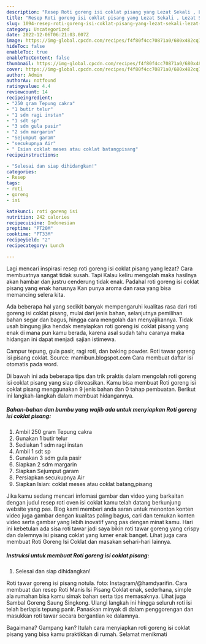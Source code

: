 ```yaml
---
description: "Resep Roti goreng isi coklat pisang yang Lezat Sekali , Lezat Sekali"
title: "Resep Roti goreng isi coklat pisang yang Lezat Sekali , Lezat Sekali"
slug: 1094-resep-roti-goreng-isi-coklat-pisang-yang-lezat-sekali-lezat-sekali
category: Uncategorized
date: 2022-12-06T06:21:03.007Z
image: https://img-global.cpcdn.com/recipes/f4f80f4cc70871a0/680x482cq70/roti-goreng-isi-coklat-pisang-foto-resep-utama.jpg
hideToc: false
enableToc: true
enableTocContent: false
thumbnail: https://img-global.cpcdn.com/recipes/f4f80f4cc70871a0/680x482cq70/roti-goreng-isi-coklat-pisang-foto-resep-utama.jpg
cover: https://img-global.cpcdn.com/recipes/f4f80f4cc70871a0/680x482cq70/roti-goreng-isi-coklat-pisang-foto-resep-utama.jpg
author: Admin
authorAv: notfound
ratingvalue: 4.4
reviewcount: 14
recipeingredient:
- "250 gram Tepung cakra"
- "1 butir telur"
- "1 sdm ragi instan"
- "1 sdt sp"
- "3 sdm gula pasir"
- "2 sdm margarin"
- "Sejumput garam"
- "secukupnya Air"
- " Isian coklat meses atau coklat batangpisang"
recipeinstructions:

- "Selesai dan siap dihidangkan!"
categories:
- Resep
tags:
- roti
- goreng
- isi

katakunci: roti goreng isi 
nutrition: 242 calories
recipecuisine: Indonesian
preptime: "PT20M"
cooktime: "PT33M"
recipeyield: "2"
recipecategory: Lunch

---
```



Lagi mencari inspirasi resep roti goreng isi coklat pisang yang lezat? Cara membuatnya sangat tidak susah. Tapi Kalau keliru mengolah maka hasilnya akan hambar dan justru cenderung tidak enak. Padahal roti goreng isi coklat pisang yang enak harusnya Kan punya aroma dan rasa yang bisa memancing selera kita.


Ada beberapa hal yang sedikit banyak mempengaruhi kualitas rasa dari roti goreng isi coklat pisang, mulai dari jenis bahan, selanjutnya pemilihan bahan segar dan bagus, hingga cara mengolah dan menyajikannya. Tidak usah bingung jika hendak menyiapkan roti goreng isi coklat pisang yang enak di mana pun kamu berada, karena asal sudah tahu caranya maka hidangan ini dapat menjadi sajian istimewa.

Campur tepung, gula pasir, ragi roti, dan baking powder. Roti tawar goreng isi pisang coklat. Source: mamibun.blogspot.com Cara membuat daftar isi otomatis pada word.


Di bawah ini ada beberapa tips dan trik praktis dalam mengolah roti goreng isi coklat pisang yang siap dikreasikan. Kamu bisa membuat Roti goreng isi coklat pisang menggunakan 9 jenis bahan dan 0 tahap pembuatan. Berikut ini langkah-langkah dalam membuat hidangannya.

<!--inarticleads1-->

##### Bahan-bahan dan bumbu yang wajib ada untuk menyiapkan Roti goreng isi coklat pisang:

1. Ambil 250 gram Tepung cakra
1. Gunakan 1 butir telur
1. Sediakan 1 sdm ragi instan
1. Ambil 1 sdt sp
1. Gunakan 3 sdm gula pasir
1. Siapkan 2 sdm margarin
1. Siapkan Sejumput garam
1. Persiapkan secukupnya Air
1. Siapkan  Isian: coklat meses atau coklat batang,pisang


Jika kamu sedang mencari infomasi gambar dan video yang barkaitan dengan judul resep roti oven isi coklat kamu telah datang berkunjung website yang pas. Blog kami memberi anda saran untuk menonton konten video juga gambar dengan kualitas paling bagus, cari dan temukan konten video serta gambar yang lebih inovatif yang pas dengan minat kamu. Hari ini kebetulan ada sisa roti tawar jadi saya bikin roti tawar goreng yang crispy dan dalemnya isi pisang coklat yang lumer enak banget. Lihat juga cara membuat Roti Goreng Isi Coklat dan masakan sehari-hari lainnya. 

<!--inarticleads2-->

##### Instruksi untuk membuat Roti goreng isi coklat pisang:


1. Selesai dan siap dihidangkan!

Roti tawar goreng isi pisang notula. foto: Instagram/@hamdyarifin. Cara membuat dan resep Roti Manis Isi Pisang Coklat enak, sederhana, simple ala rumahan bisa kamu simak bahan serta tips memasaknya. Lihat juga Sambal Goreng Saung Singkong. Ulangi langkah ini hingga seluruh roti isi telah berlapis tepung panir. Panaskan minyak di dalam penggorengan dan masukkan roti tawar secara bergantian ke dalamnya. 

Bagaimana? Gampang kan? Itulah cara menyiapkan roti goreng isi coklat pisang yang bisa kamu praktikkan di rumah. Selamat menikmati
